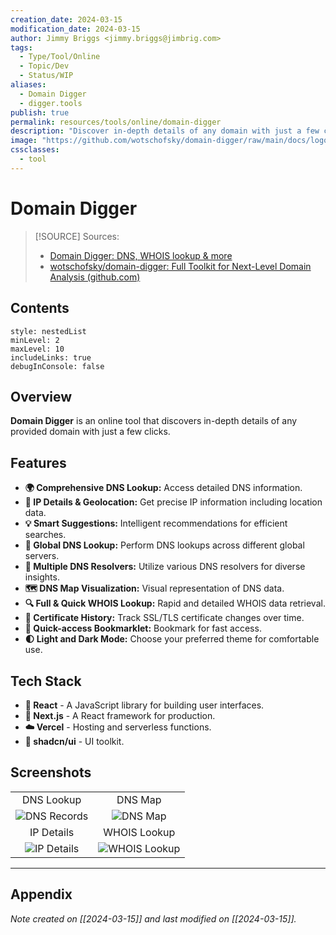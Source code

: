 ```yaml
---
creation_date: 2024-03-15
modification_date: 2024-03-15
author: Jimmy Briggs <jimmy.briggs@jimbrig.com>
tags:
  - Type/Tool/Online
  - Topic/Dev
  - Status/WIP
aliases:
  - Domain Digger
  - digger.tools
publish: true
permalink: resources/tools/online/domain-digger
description: "Discover in-depth details of any domain with just a few clicks."
image: "https://github.com/wotschofsky/domain-digger/raw/main/docs/logo.svg"
cssclasses:
  - tool
---
```


# Domain Digger

> [!SOURCE] Sources:
> -  [Domain Digger: DNS, WHOIS lookup & more](https://digger.tools/)
> - [wotschofsky/domain-digger: Full Toolkit for Next-Level Domain Analysis (github.com)](https://github.com/wotschofsky/domain-digger)

## Contents

```table-of-contents
style: nestedList
minLevel: 2
maxLevel: 10
includeLinks: true
debugInConsole: false
```

## Overview

**Domain Digger** is an online tool that discovers in-depth details of any provided domain with just a few clicks.

## Features

- **🌍 Comprehensive DNS Lookup:** Access detailed DNS information.
- **📍 IP Details & Geolocation:** Get precise IP information including location data.
- **💡 Smart Suggestions:** Intelligent recommendations for efficient searches.
- **🔗 Global DNS Lookup:** Perform DNS lookups across different global servers.
- **🔄 Multiple DNS Resolvers:** Utilize various DNS resolvers for diverse insights.
- **🗺️ DNS Map Visualization:** Visual representation of DNS data.
- **🔍 Full & Quick WHOIS Lookup:** Rapid and detailed WHOIS data retrieval.
- **📜 Certificate History:** Track SSL/TLS certificate changes over time.
- **🔖 Quick-access Bookmarklet:** Bookmark for fast access.
- **🌓 Light and Dark Mode:** Choose your preferred theme for comfortable use.

## Tech Stack

- **🔮 React** - A JavaScript library for building user interfaces.
- **🌟 Next.js** - A React framework for production.
- **☁️ Vercel** - Hosting and serverless functions.
- **🎨 shadcn/ui** - UI toolkit.

## Screenshots

|                                      |                                 |
| :----------------------------------: | :-----------------------------: |
|              DNS Lookup              |             DNS Map             |
| ![DNS Records](https://github.com/wotschofsky/domain-digger/raw/main/docs/dns-records.png) |  ![DNS Map](https://github.com/wotschofsky/domain-digger/raw/main/docs/dns-map.png)   |
|              IP Details              |          WHOIS Lookup           |
|  ![IP Details](https://github.com/wotschofsky/domain-digger/raw/main/docs/ip-details.png)  | ![WHOIS Lookup](https://github.com/wotschofsky/domain-digger/raw/main/docs/whois.png) |

***

## Appendix

*Note created on [[2024-03-15]] and last modified on [[2024-03-15]].*

